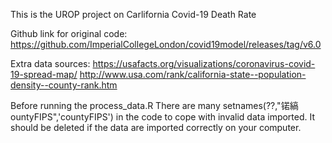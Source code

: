 This is the UROP project on Carlifornia Covid-19 Death Rate

Github link for original code:
https://github.com/ImperialCollegeLondon/covid19model/releases/tag/v6.0 

Extra data sources:
https://usafacts.org/visualizations/coronavirus-covid-19-spread-map/
http://www.usa.com/rank/california-state--population-density--county-rank.htm

Before running the process_data.R
There are many setnames(??,"锘縞ountyFIPS",'countyFIPS') in the code to cope with invalid data imported.
It should be deleted if the data are imported correctly on your computer.
